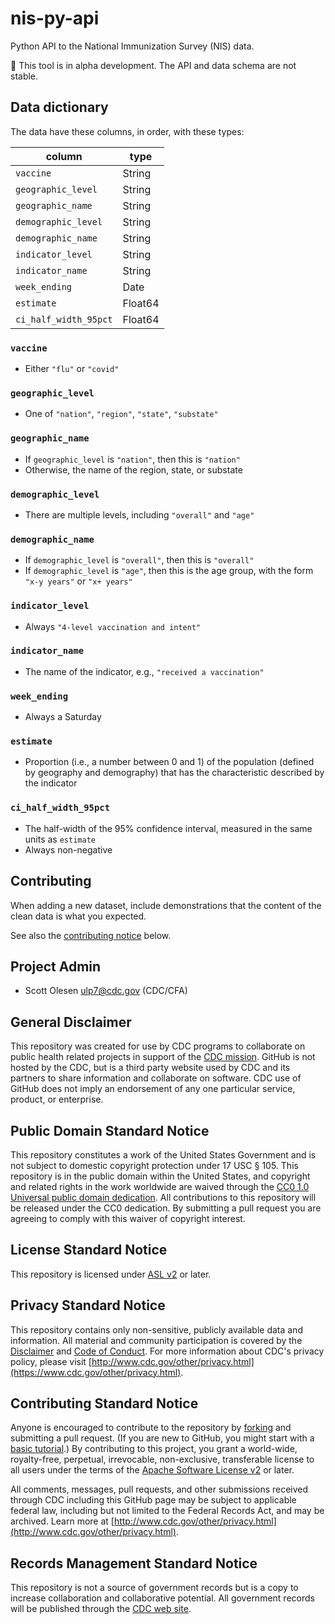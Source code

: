 # nis-py-api

Python API to the National Immunization Survey (NIS) data.

:construction: This tool is in alpha development. The API and data schema are not stable.

## Data dictionary

The data have these columns, in order, with these types:

| column                | type    |
| --------------------- | ------- |
| `vaccine`             | String  |
| `geographic_level`    | String  |
| `geographic_name`     | String  |
| `demographic_level`   | String  |
| `demographic_name`    | String  |
| `indicator_level`     | String  |
| `indicator_name`      | String  |
| `week_ending`         | Date    |
| `estimate`            | Float64 |
| `ci_half_width_95pct` | Float64 |

### `vaccine`

- Either `"flu"` or `"covid"`

### `geographic_level`

- One of `"nation"`, `"region"`, `"state"`, `"substate"`

### `geographic_name`

- If `geographic_level` is `"nation"`, then this is `"nation"`
- Otherwise, the name of the region, state, or substate

### `demographic_level`

- There are multiple levels, including `"overall"` and `"age"`

### `demographic_name`

- If `demographic_level` is `"overall"`, then this is `"overall"`
- If `demographic_level` is `"age"`, then this is the age group, with the form `"x-y years"` or `"x+ years"`

### `indicator_level`

- Always `"4-level vaccination and intent"`

### `indicator_name`

- The name of the indicator, e.g., `"received a vaccination"`

### `week_ending`

- Always a Saturday

### `estimate`

- Proportion (i.e., a number between 0 and 1) of the population (defined by geography and demography) that has the characteristic described by the indicator

### `ci_half_width_95pct`

- The half-width of the 95% confidence interval, measured in the same units as `estimate`
- Always non-negative

## Contributing

When adding a new dataset, include demonstrations that the content of the clean data is what you expected.

See also the [contributing notice](#contributing-standard-notice) below.

## Project Admin

- Scott Olesen <ulp7@cdc.gov> (CDC/CFA)

## General Disclaimer

This repository was created for use by CDC programs to collaborate on public health related projects in support of the [CDC mission](https://www.cdc.gov/about/organization/mission.htm). GitHub is not hosted by the CDC, but is a third party website used by CDC and its partners to share information and collaborate on software. CDC use of GitHub does not imply an endorsement of any one particular service, product, or enterprise.

## Public Domain Standard Notice

This repository constitutes a work of the United States Government and is not subject to domestic copyright protection under 17 USC § 105. This repository is in the public domain within the United States, and copyright and related rights in the work worldwide are waived through the [CC0 1.0 Universal public domain dedication](https://creativecommons.org/publicdomain/zero/1.0/). All contributions to this repository will be released under the CC0 dedication. By submitting a pull request you are agreeing to comply with this waiver of copyright interest.

## License Standard Notice

This repository is licensed under [ASL v2](http://www.apache.org/licenses/LICENSE-2.0.html) or later.

## Privacy Standard Notice

This repository contains only non-sensitive, publicly available data and information. All material and community participation is covered by the [Disclaimer](https://github.com/CDCgov/template/blob/master/DISCLAIMER.md) and [Code of Conduct](https://github.com/CDCgov/template/blob/master/code-of-conduct.md). For more information about CDC's privacy policy, please visit [http://www.cdc.gov/other/privacy.html](https://www.cdc.gov/other/privacy.html).

## Contributing Standard Notice

Anyone is encouraged to contribute to the repository by [forking](https://help.github.com/articles/fork-a-repo) and submitting a pull request. (If you are new to GitHub, you might start with a [basic tutorial](https://help.github.com/articles/set-up-git).) By contributing to this project, you grant a world-wide, royalty-free, perpetual, irrevocable, non-exclusive, transferable license to all users under the terms of the [Apache Software License v2](http://www.apache.org/licenses/LICENSE-2.0.html) or later.

All comments, messages, pull requests, and other submissions received through CDC including this GitHub page may be subject to applicable federal law, including but not limited to the Federal Records Act, and may be archived. Learn more at [http://www.cdc.gov/other/privacy.html](http://www.cdc.gov/other/privacy.html).

## Records Management Standard Notice

This repository is not a source of government records but is a copy to increase collaboration and collaborative potential. All government records will be published through the [CDC web site](http://www.cdc.gov).
